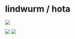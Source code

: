 # lindwurm / hota

![](https://avatars0.githubusercontent.com/u/1874549)

[![](https://img.shields.io/mastodon/follow/1?domain=https%3A%2F%2Fmstdn.maud.io&style=social)](https://mstdn.maud.io/@hota)
[![](https://img.shields.io/twitter/follow/lindwurm?style=social)](https://twitter.com/lindwurm)


